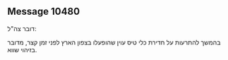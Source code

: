 ## Message 10480

דובר צה"ל:

בהמשך להתרעות על חדירת כלי טיס עוין שהופעלו בצפון הארץ לפני זמן קצר, מדובר בזיהוי שווא.


